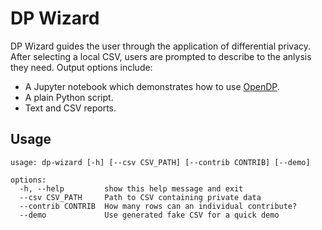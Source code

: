 # DP Wizard

DP Wizard guides the user through the application of differential privacy.
After selecting a local CSV, users are prompted to describe to the anlysis they need.
Output options include:
- A Jupyter notebook which demonstrates how to use [OpenDP](https://docs.opendp.org/).
- A plain Python script.
- Text and CSV reports.

## Usage

```
usage: dp-wizard [-h] [--csv CSV_PATH] [--contrib CONTRIB] [--demo]

options:
  -h, --help         show this help message and exit
  --csv CSV_PATH     Path to CSV containing private data
  --contrib CONTRIB  How many rows can an individual contribute?
  --demo             Use generated fake CSV for a quick demo
```
